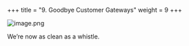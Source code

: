 +++
title = "9. Goodbye Customer Gateways"
weight = 9
+++


![image.png](/images/008-viii-clean-it-up/41-936429-image.png)


We’re now as clean as a whistle. 


